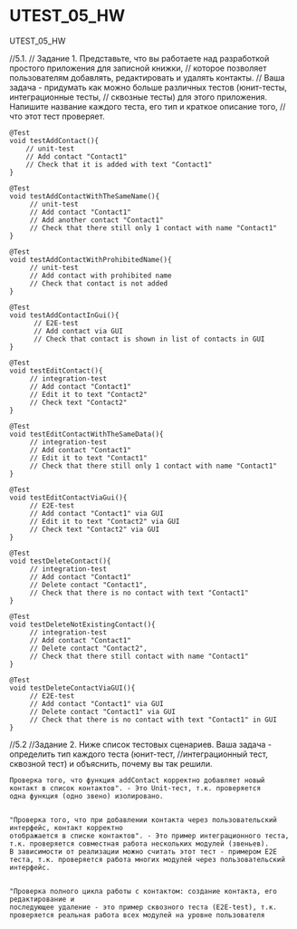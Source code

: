 # UTEST_05_HW
UTEST_05_HW

//5.1.
    //  Задание 1. Представьте, что вы работаете над разработкой простого приложения для записной книжки,
    //  которое позволяет пользователям добавлять, редактировать и удалять контакты.
    //  Ваша задача - придумать как можно больше различных тестов (юнит-тесты, интеграционные тесты,
    //  сквозные тесты) для этого приложения. Напишите название каждого теста, его тип и краткое описание того,
    //  что этот тест проверяет.

    @Test
    void testAddContact(){
        // unit-test
        // Add contact "Contact1"
        // Check that it is added with text "Contact1"
    }

    @Test
    void testAddContactWithTheSameName(){
         // unit-test
         // Add contact "Contact1"
         // Add another contact "Contact1"
         // Check that there still only 1 contact with name "Contact1"
    }

    @Test
    void testAddContactWithProhibitedName(){
         // unit-test
         // Add contact with prohibited name
         // Check that contact is not added
    }

    @Test
    void testAddContactInGui(){
          // E2E-test
          // Add contact via GUI
          // Check that contact is shown in list of contacts in GUI
    }

    @Test
    void testEditContact(){
         // integration-test
         // Add contact "Contact1"
         // Edit it to text "Contact2"
         // Check text "Contact2"
    }

    @Test
    void testEditContactWithTheSameData(){
         // integration-test
         // Add contact "Contact1"
         // Edit it to text "Contact1"
         // Check that there still only 1 contact with name "Contact1"
    }

    @Test
    void testEditContactViaGui(){
         // E2E-test
         // Add contact "Contact1" via GUI
         // Edit it to text "Contact2" via GUI
         // Check text "Contact2" via GUI
    }

    @Test
    void testDeleteContact(){
         // integration-test
         // Add contact "Contact1"
         // Delete contact "Contact1",
         // Check that there is no contact with text "Contact1"
    }

    @Test
    void testDeleteNotExistingContact(){
         // integration-test
         // Add contact "Contact1"
         // Delete contact "Contact2",
         // Check that there still contact with name "Contact1"
    }

    @Test
    void testDeleteContactViaGUI(){
         // E2E-test
         // Add contact "Contact1" via GUI
         // Delete contact "Contact1" via GUI
         // Check that there is no contact with text "Contact1" in GUI
    }


//5.2
    //Задание 2. Ниже список тестовых сценариев. Ваша задача - определить тип каждого теста (юнит-тест,
    //интеграционный тест, сквозной тест) и объяснить, почему вы так решили.

    Проверка того, что функция addContact корректно добавляет новый контакт в список контактов". - Это Unit-тест, т.к. проверяется
    одна функция (одно звено) изолировано.


    "Проверка того, что при добавлении контакта через пользовательский интерфейс, контакт корректно
    отображается в списке контактов". - Это пример интеграционного теста, т.к. проверяется совместная работа нескольких модулей (звеньев).
    В зависимости от реализации можно считать этот тест - примером E2E теста, т.к. проверяется работа многих модулей через пользовательский интерфейс.


    "Проверка полного цикла работы с контактом: создание контакта, его редактирование и
    последующее удаление - это пример сквозного теста (E2E-test), т.к. проверяется реальная работа всех модулей на уровне пользователя

